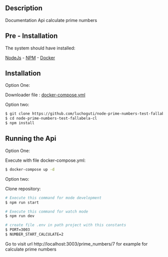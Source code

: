 ## Description

Documentation Api calculate prime numbers

## Pre - Installation

The system should have installed:

[NodeJs](https://nodejs.org/es/) -
[NPM](https://www.npmjs.com/) -
[Docker](https://www.docker.com/) 

## Installation

Option One:

Downloader file : [docker-compose.yml](https://github.com/luchoguti/node-prime-numbers-test-fallabela-cl/blob/master/docker-compose.yml)


Option two:

```bash
$ git clone https://github.com/luchoguti/node-prime-numbers-test-fallabela-cl.git
$ cd node-prime-numbers-test-fallabela-cl
$ npm install
```

## Running the Api

Option One:

Execute with file docker-compose.yml:
```bash
$ docker-compose up -d
```

Option two:

Clone repository:

```bash
# Execute this command for mode development
$ npm run start

# Execute this command for watch mode
$ npm run dev

# create file .env in path project with this constants
$ PORT=3003
$ NUMBER_START_CALCULATE=2
```
Go to visit url http://localhost:3003/prime_numbers/7 for example for calculate prime numbers